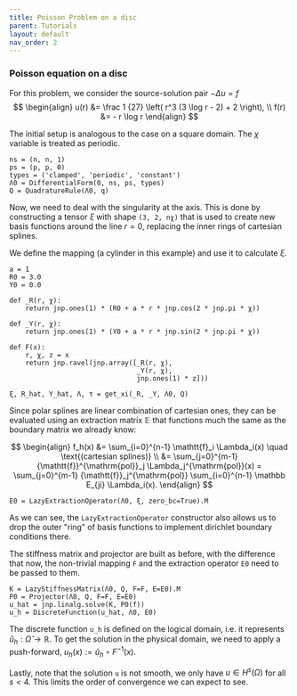 ```yaml
---
title: Poisson Problem on a disc
parent: Tutorials
layout: default
nav_order: 2
---
```


### Poisson equation on a disc

For this problem, we consider the source-solution pair $-\Delta u = f$
$$
\begin{align}
u(r) &= \frac 1 {27} \left( r^3 (3 \log r - 2) + 2 \right), \\
f(r) &= - r \log r
\end{align}
$$

The initial setup is analogous to the case on a square domain. The $\chi$ variable is treated as periodic.
```
ns = (n, n, 1)
ps = (p, p, 0)
types = ('clamped', 'periodic', 'constant')
Λ0 = DifferentialForm(0, ns, ps, types)
Q = QuadratureRule(Λ0, q)
```

Now, we need to deal with the singularity at the axis. This is done by constructing a tensor $\xi$ with shape `(3, 2, nχ)` that is used to create new basis functions around the line $r = 0$, replacing the inner rings of cartesian splines.

We define the mapping (a cylinder in this example) and use it to calculate $\xi$.
```
a = 1
R0 = 3.0
Y0 = 0.0

def _R(r, χ):
    return jnp.ones(1) * (R0 + a * r * jnp.cos(2 * jnp.pi * χ))

def _Y(r, χ):
    return jnp.ones(1) * (Y0 + a * r * jnp.sin(2 * jnp.pi * χ))

def F(x):
    r, χ, z = x
    return jnp.ravel(jnp.array([_R(r, χ),
                                _Y(r, χ),
                                jnp.ones(1) * z]))

ξ, R_hat, Y_hat, Λ, τ = get_xi(_R, _Y, Λ0, Q)
```

Since polar splines are linear combination of cartesian ones, they can be evaluated using an extraction matrix $\mathbb E$ that functions much the same as the boundary matrix we already know:

$$
\begin{align}
f_h(x) &= \sum_{i=0}^{n-1} \mathtt{f}_i \Lambda_i(x) \quad \text{(cartesian splines)} \\
&= \sum_{j=0}^{m-1} {\mathtt{f}}^{\mathrm{pol}}_j \Lambda_j^{\mathrm{pol}}(x) = \sum_{j=0}^{m-1} {\mathtt{f}}_j^{\mathrm{pol}} \sum_{i=0}^{n-1} \mathbb E_{ji} \Lambda_i(x).
\end{align}
$$
```
E0 = LazyExtractionOperator(Λ0, ξ, zero_bc=True).M
```
As we can see, the `LazyExtractionOperator` constructor also allows us to drop the outer "ring" of basis functions to implement dirichlet boundary conditions there.

The stiffness matrix and projector are built as before, with the difference that now, the non-trivial mapping `F` and the extraction operator `E0` need to be passed to them.
```
K = LazyStiffnessMatrix(Λ0, Q, F=F, E=E0).M
P0 = Projector(Λ0, Q, F=F, E=E0)
u_hat = jnp.linalg.solve(K, P0(f))
u_h = DiscreteFunction(u_hat, Λ0, E0)
```
The discrete function `u_h` is defined on the logical domain, i.e. it represents $\hat u_h: \hat \Omega \to \mathbb R$. To get the solution in the physical domain, we need to apply a push-forward, $u_h(x) := \hat u_h \circ F^{-1}(x)$.

Lastly, note that the solution `u` is not smooth, we only have $u \in H^s(\Omega)$ for all $s < 4$. This limits the order of convergence we can expect to see.
